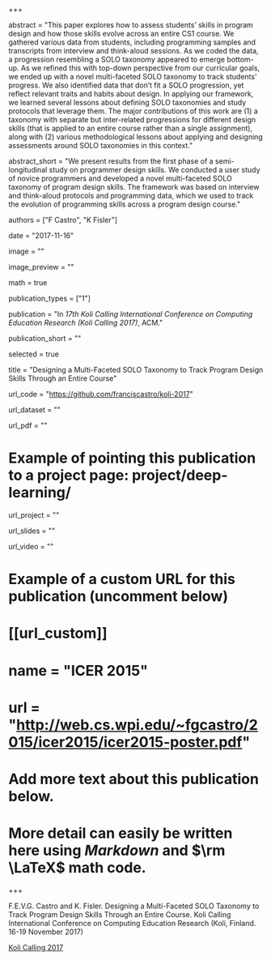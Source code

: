 +++

abstract = "This paper explores how to assess students’ skills in program design and how those skills evolve across an entire CS1 course. We gathered various data from students, including programming samples and transcripts from interview and think-aloud sessions. As we coded the data, a progression resembling a SOLO taxonomy appeared to emerge bottom-up. As we refined this with top-down perspective from our curricular goals, we ended up with a novel multi-faceted SOLO taxonomy to track students’ progress. We also identified data that don’t fit a SOLO progression, yet reflect relevant traits and habits about design. In applying our framework, we learned several lessons about defining SOLO taxonomies and study protocols that leverage them. The major contributions of this work are (1) a taxonomy with separate but inter-related progressions for different design skills (that is applied to an entire course rather than a single assignment), along with (2) various methodological lessons about applying and designing assessments around SOLO taxonomies in this context."

abstract_short = "We present results from the first phase of a semi-longitudinal study on programmer design skills. We conducted a user study of novice programmers and developed a novel multi-faceted SOLO taxonomy of program design skills. The framework was based on interview and think-aloud protocols and programming data, which we used to track the evolution of programming skills across a program design course."

authors = ["F Castro", "K Fisler"]

date = "2017-11-16"

image = ""

image_preview = ""

math = true

publication_types = ["1"]

publication = "In *17th Koli Calling International Conference on Computing Education Research (Koli Calling 2017)*, ACM."

publication_short = ""

selected = true

title = "Designing a Multi-Faceted SOLO Taxonomy to Track Program Design Skills Through an Entire Course"

url_code = "https://github.com/franciscastro/koli-2017"

url_dataset = ""

url_pdf = ""

# Example of pointing this publication to a project page: project/deep-learning/
url_project = ""

url_slides = ""

url_video = ""

# Example of a custom URL for this publication (uncomment below)
# [[url_custom]]
# name = "ICER 2015"
# url = "http://web.cs.wpi.edu/~fgcastro/2015/icer2015/icer2015-poster.pdf"

# Add more text about this publication below.
# More detail can easily be written here using *Markdown* and $\rm \LaTeX$ math code.

+++

F.E.V.G. Castro and K. Fisler. Designing a Multi-Faceted SOLO Taxonomy to Track Program Design Skills Through an Entire Course. Koli Calling International Conference on Computing Education Research (Koli, Finland. 16-19 November 2017)

[Koli Calling 2017](http://www.kolicalling.fi/index.php/submissions/cfp-2017)
